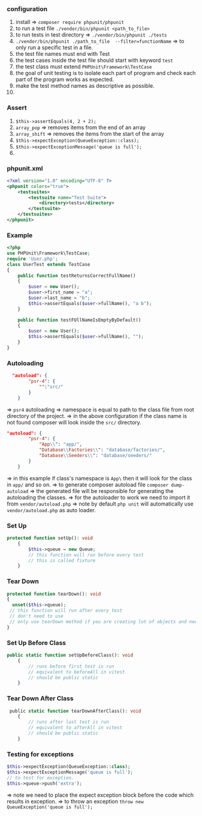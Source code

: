 ### configuration
1. install => `composer require phpunit/phpunit`
2. to run a test file `./vendor/bin/phpunit <path_to_file>`
3. to run tests in test directory => `./vendor/bin/phpunit ./tests`
4. `./vendor/bin/phpunit ./path_to_file  --filter=functionName` => to only run a specific test in a file.
5. the test file names must end with Test
6. the test cases inside the test file should start with keyword `test`
7. the test class must extend `PHPUnit\Framework\TestCase`
8. the goal of unit testing is to isolate each part of program and check each part of the program works as expected.
9. make the test method names as descriptive as possible.
10. 

### Assert
1. `$this->assertEquals(4, 2 + 2);`
2. `array_pop` => removes items from the end of an array
3. `array_shift` => removes the items from the start of the array
4. `$this->expectException(QueueException::class);`
5. `$this->expectExceptionMessage('queue is full');`
6. 
### phpunit.xml
```xml
<?xml version="1.0" encoding="UTF-8" ?>
<phpunit colors="true">
    <testsuites>
        <testsuite name="Test Suite">
            <directory>tests</directory>
        </testsuite>
    </testsuites>
</phpunit>
```
### Example

```php
<?php
use PHPUnit\Framework\TestCase;
require 'User.php';
class UserTest extends TestCase
{
    public function testReturnsCorrectFullName()
    {
        $user = new User();
        $user->first_name = "a";
        $user->last_name = "b";
        $this->assertEquals($user->fullName(), "a b");
    }

    public function testFUllNameIsEmptyByDefault()
    {
        $user = new User();
        $this->assertEquals($user->fullName(), "");
    }
}
```
### Autoloading
```json
  "autoload": {
        "psr-4": {
            "":"src/"
        }
    }
```
=> `psr4` autoloading => namespace is equal to path to the class file from root directory of the project.
=> in the above configuration if the class name is not found composer will look inside the `src/` directory.

```json
"autoload": {
        "psr-4": {
            "App\\": "app/",
            "Database\\Factories\\": "database/factories/",
            "Database\\Seeders\\": "database/seeders/"
        }
    }
```
=> in this example if class's namespace is `App\` then it will look for the class in `app/` and so on.
=> to generate composer autoload file `composer dump-autoload` => the generated file will be responsible for generating the autoloading the classes.
=> for the autoloader to work we need to import it from `vendor/autoload.php`
=> note by default `php unit` will automatically use `vendor/autoload.php` as auto loader.

### Set Up
```php
protected function setUp(): void
    {
        $this->queue = new Queue;
        // this function will run before every test
        // this is called fixture
    }
```
### Tear Down
```php
protected function tearDown(): void
{
  unset($this->queue);
 // this function will run after every test
 // don't need to use
 // only use tearDown method if you are creating lot of objects and need to clear the memory
}
```

### Set Up Before Class
```php
public static function setUpBeforeClass(): void
    {
        // runs before first test is run
        // equivalent to beforeAll in vitest
        // should be public static
    }
```
### Tear Down After Class
```php
 public static function tearDownAfterClass(): void
    {
        // runs after last test is run
        // equivalent to afterAll in vitest
        // should be public static
    }
```

### Testing for exceptions
```php
$this->expectException(QueueException::class);
$this->expectExceptionMessage('queue is full');
// to test for exception. 
$this->queue->push('extra');
```
=> note we need to place the expect exception block before the code which results in exception.
=> to throw an exception `throw new QueueException('queue is full');`
